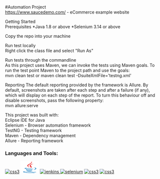 #Automation Project<br>
https://www.saucedemo.com/ - eCommerce example website

Getting Started<br>
Prerequisites
  *Java 1.8 or above
  *Selenium 3.14 or above 


Copy the repo into your machine

Run test locally<br>
Right click the class file and select "Run As"

Run tests through the commandline<br>
As this project uses Maven, we can invoke the tests using Maven goals.
To run the test point Maven to the project path and use the goals:<br>
mvn clean test or maven clean test -DsuiteXmlFile='testng.xml'

Reporting
The default reporting provided by the framework is Allure.
By default, screenshots are taken after each step and after a failure (if any), which will display on each step of the report.
To turn this behaviour off and disable screenshots, pass the following property:<br>
mvn allure:serve


This project was built with:
<br>Eclipse IDE for Java
<br>Selenium - Browser automation framework
<br>TestNG - Testing framework
<br>Maven - Dependency management
<br>Allure - Reporting framework

<h3 align="left">Languages and Tools:</h3>
<p align="left">
<a href="https://maven.apache.org/" target="_blank"> 
<img src="https://maven.apache.org/images/maven-logo-black-on-white.png" alt="css3" width="100" height="40"/></a> 
<a href="https://www.java.com" target="_blank"> 
<img src="https://raw.githubusercontent.com/devicons/devicon/master/icons/java/java-original.svg" alt="java" width="60" height="40"/></a> 
<a href="https://www.jenkins.io" target="_blank"> 
<img src="https://www.vectorlogo.zone/logos/jenkins/jenkins-icon.svg" alt="jenkins" width="60" height="40"/> </a>
<a href="https://www.selenium.dev" target="_blank"> 
<img src="https://raw.githubusercontent.com/detain/svg-logos/780f25886640cef088af994181646db2f6b1a3f8/svg/selenium-logo.svg" alt="selenium" width="60" height="40"/></a>
<a href="https://docs.qameta.io/allure/" target="_blank"> 
<img src="https://avatars.githubusercontent.com/u/5879127?s=200&v=4" alt="css3" width="60" height="40"/></a>
<a href="https://testng.org/doc/" target="_blank"> 
<img src="https://i0.wp.com/testingfreak.com/wp-content/uploads/2015/01/testng1.png?resize=568%2C201" alt="css3" width="100" height="40"/></a>
</p>

